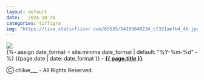 ```yaml
---
layout: default
date:   2024-10-26
categories: tiffigra
img: "https://live.staticflickr.com/65535/54103640234_cf331aefb4_4k.jpg"
---
```


<picture>
    <source srcset="{{page.img}}" media="(min-width: 800px)">
    <img src="{{page.img}}" />
</picture>

<br>
{%- assign date_format = site.minima.date_format | default: "%Y-%m-%d" -%} 
<span class="post-meta">{{page.date | date: date_format }} - </span><a style="font-weight: 700;" href="https://www.instagram.com/chiloe____/">{{ page.title }}</a><br>
<span class="post-meta">
</span>

<span class="post-meta" onclick="window.location='https://www.instagram.com/chiloe____/'">Ⓒ chiloe___ - All Rights Reserved.</span>